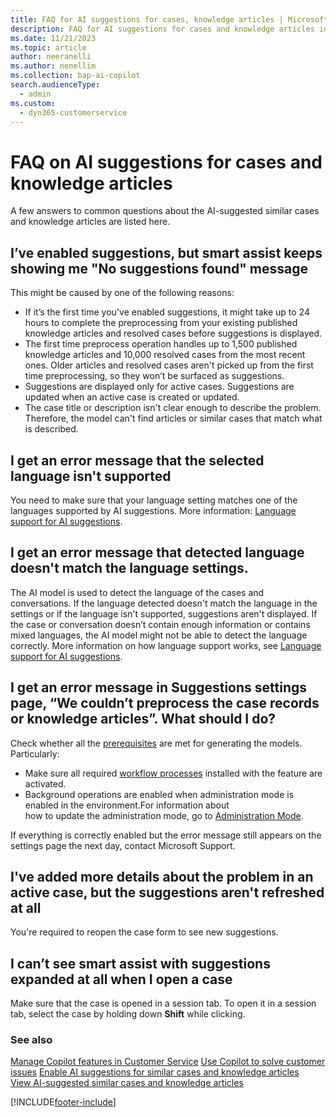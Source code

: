 ```yaml
---
title: FAQ for AI suggestions for cases, knowledge articles | MicrosoftDocs
description: FAQ for AI suggestions for cases and knowledge articles in Dynamics 365 Customer Service.
ms.date: 11/21/2023
ms.topic: article
author: neeranelli
ms.author: nenellim
ms.collection: bap-ai-copilot
search.audienceType: 
  - admin
ms.custom: 
  - dyn365-customerservice
---
```


# FAQ on AI suggestions for cases and knowledge articles

A few answers to common questions about the AI-suggested similar cases and knowledge articles are listed here.
 
## I’ve enabled suggestions, but smart assist keeps showing me "No suggestions found" message

This might be caused by one of the following reasons:

- If it’s the first time you've enabled suggestions, it might take up to 24 hours to complete the preprocessing from your existing published knowledge articles and resolved cases before suggestions is displayed.
- The first time preprocess operation handles up to 1,500 published knowledge articles and 10,000 resolved cases from the most recent ones. Older articles and resolved cases aren't picked up from the first time preprocessing, so they won’t be surfaced as suggestions.
- Suggestions are displayed only for active cases. Suggestions are updated when an active case is created or updated.
- The case title or description isn't clear enough to describe the problem. Therefore, the model can't find articles or similar cases that match what is described.

## I get an error message that the selected language isn't supported

You need to make sure that your language setting matches one of the languages supported by AI suggestions. More information: [Language support for AI suggestions](csw-enable-ai-suggested-cases-knowledge-articles.md#language-support-for-ai-suggestions).

## I get an error message that detected language doesn't match the language settings.

The AI model is used to detect the language of the cases and conversations. If the language detected doesn't match the language in the settings or if the language isn't supported, suggestions aren't displayed. If the case or conversation doesn’t contain enough information or contains mixed languages, the AI model might not be able to detect the language correctly. More information on how language support works, see  [Language support for AI suggestions](csw-enable-ai-suggested-cases-knowledge-articles.md#language-support-for-ai-suggestions).

## I get an error message in Suggestions settings page, “We couldn’t preprocess the case records or knowledge articles”. What should I do?

Check whether all the [prerequisites](csw-enable-ai-suggested-cases-knowledge-articles.md#prerequisites) are met for generating the models. 
Particularly:

- Make sure all required [workflow processes](csw-enable-ai-suggested-cases-knowledge-articles.md#workflow-processes) installed with the feature are activated.
- Background operations are enabled when administration mode is enabled in the environment.For information about how to update the administration mode, go to [Administration Mode](/power-platform/admin/admin-mode).

If everything is correctly enabled but the error message still appears on the settings page the next day, contact Microsoft Support.

## I've added more details about the problem in an active case, but the suggestions aren't refreshed at all

You're required to reopen the case form to see new suggestions.

## I can’t see smart assist with suggestions expanded at all when I open a case

Make sure that the case is opened in a session tab. To open it in a session tab, select the case by holding down **Shift** while clicking.

### See also

[Manage Copilot features in Customer Service](configure-copilot-features.md)
[Use Copilot to solve customer issues](../use/use-copilot-features.md)
[Enable AI suggestions for similar cases and knowledge articles](../administer/csw-enable-ai-suggested-cases-knowledge-articles.md)  
[View AI-suggested similar cases and knowledge articles](../use/csw-view-ai-suggested-cases-knowledge-articles.md)  


[!INCLUDE[footer-include](../../includes/footer-banner.md)]
